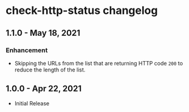 # check-http-status changelog

## 1.1.0 - May 18, 2021

### Enhancement

- Skipping the URLs from the list that are returning HTTP code `200` to reduce the length of the list.

## 1.0.0 - Apr 22, 2021

- Initial Release
